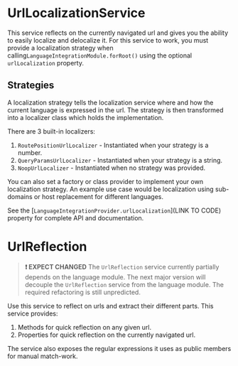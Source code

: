# UrlLocalizationService
This service reflects on the currently navigated url and gives you the ability to easily localize and delocalize it.
For this service to work, you must provide a localization strategy when calling`LanguageIntegrationModule.forRoot()` using the optional `urlLocalization` property.

## Strategies
A localization strategy tells the localization service where and how the current language is expressed in the url.
The strategy is then transformed into a localizer class which holds the implementation.

There are 3 built-in localizers:
1. `RoutePositionUrlLocalizer` - Instantiated when your strategy is a number.
2. `QueryParamsUrlLocalizer`   - Instantiated when your strategy is a string.
3. `NoopUrlLocalizer`          - Instantiated when no strategy was provided.

You can also set a factory or class provider to implement your own localization strategy.
An example use case would be localization using sub-domains or host replacement for different languages.

See the [`LanguageIntegrationProvider.urlLocalization`](LINK TO CODE) property for complete API and documentation.

# UrlReflection
> **❗ EXPECT CHANGED** The `UrlReflection` service currently partially depends on the language module.
> The next major version will decouple the `UrlReflection` service from the language module. The required refactoring is still unpredicted.

Use this service to reflect on urls and extract their different parts.
This service provides:
1. Methods for quick reflection on any given url.
2. Properties for quick reflection on the currently navigated url.

The service also exposes the regular expressions it uses as public members for manual match-work.